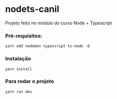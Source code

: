# nodets-canil
Projeto feito no módulo do curso Node + Typescript

### Pré-requisitos:
`yarn add nodemon typescript ts-node -D`

### Instalação
`yarn install`

### Para rodar o projeto
`yarn run dev`